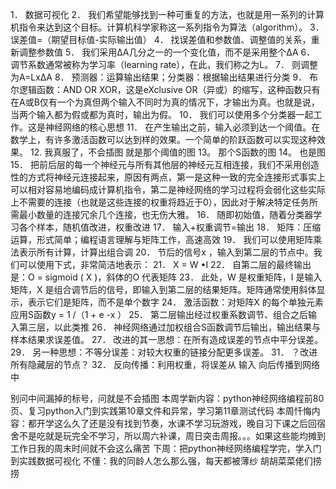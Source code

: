 1．	数据可视化
2．	我们希望能够找到一种可重复的方法，也就是用一系列的计算机指令来达到这个目标。计算机科学家称这一系列指令为算法（algorithm）。
3．	误差值=（期望目标值-实际输出值）
4．	找误差值和参数值、调整值的关系，重新调整参数值
5．	我们采用ΔA几分之一的一个变化值，而不是采用整个ΔA
6．	调节系数通常被称为学习率（learning rate），在此，我们称之为L。
7．	则调整为A=LxΔA
8．	预测器：运算输出结果；分类器：根据输出结果进行分类
9．	布尔逻辑函数：AND OR XOR，这是eXclusive OR（异或）的缩写，这种函数只有在A或B仅有一个为真但两个输入不同时为真的情况下，才输出为真。也就是说，当两个输入都为假或都为真时，输出为假。
10．	我们可以使用多个分类器一起工作。这是神经网络的核心思想
11．	在产生输出之前，输入必须到达一个阈值。在数学上，有许多激活函数可以达到样的效果。一个简单的阶跃函数可以实现这种效果。
12. 我真服了，不会插图 就是那个阈值的图
13。 那个S函数的图
14。  也是图
15．	把前后层的每一个神经元与所有其他层的神经元互相连接，我们不采用创造性的方式将神经元连接起来，原因有两点，第一是这种一致的完全连接形式事实上可以相对容易地编码成计算机指令，第二是神经网络的学习过程将会弱化这些实际上不需要的连接（也就是这些连接的权重将趋近于0），因此对于解决特定任务所需最小数量的连接冗余几个连接，也无伤大雅。
16．	随即初始值，随着分类器学习各个样本，随机值改进，权重改进
17．	输入+权重调节=输出
18．	矩阵：压缩运算，形式简单；编程语言理解与矩阵工作，高速高效
19．	我们可以使用矩阵乘法表示所有计算，计算出组合调
20．	节后的信号x ，输入到第二层的节点中。我们可以使用下式，非常简洁地表示：
21．	X = W •I
22．	自第二层的最终输出是：O = sigmoid ( X )，斜体的O 代表矩阵
23．	此处，W 是权重矩阵，I 是输入矩阵，X 是组合调节后的信号，即输入到第二层的结果矩阵。矩阵通常使用斜体显示，表示它们是矩阵，而不是单个数字
24．	激活函数：对矩阵X 的每个单独元素应用S函数y = 1 /（1 + e -x ）
25．	第二层输出经过权重系数调节、组合之后输入第三层，以此类推
26．	神经网络通过加权组合S函数调节后输出，输出结果与样本结果求误差值。
27．	改进的其一思想：在所有造成误差的节点中平分误差。
29．	另一种思想：不等分误差：对较大权重的链接分配更多误差。
31．	？改进所有隐藏层的节点？
32．	反向传播：利用权重，将误差从 输入 向后传播到网络中

别问中间漏掉的标号，问就是不会插图
本周学新内容：python神经网络编程前80页、复习python入门到实践第10章文件和异常，学习第11章测试代码
本周忏悔内容：都开学这么久了还是没有找到节奏，水课不学习玩游戏，晚自习下课之后回宿舍不是吃就是玩完全不学习，所以周六补课，周日突击周报。。。如果这些能均摊到工作日我的周末时间就不会这么痛苦
下周：把python神经网络编程学完，学入门到实践数据可视化
不懂：我的同龄人怎么那么强，每天都被薄纱
胡胡菜菜佬们捞捞
